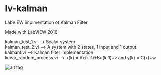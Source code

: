 # lv-kalman
LabVIEW implmentation of Kalman Filter  

Made with LabVIEW 2016

kalman_test_1.vi  --> Scalar system  
kalman_test_2.vi --> A system with 2 states, 1 input and 1 output  
kalmanf.vi --> Kalman filter implementation  
linear_random_process.vi --> x(k) = Ax(k-1)+Bu(k-1)+v and y(k) = C(x)+w    

![alt tag](https://github.com/auralius/lv-kalman/blob/master/sshot.jpg)

